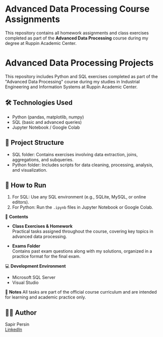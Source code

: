 # Advanced Data Processing Course Assignments

This repository contains all homework assignments and class exercises completed as part of the **Advanced Data Processing** course during my degree at Ruppin Academic Center.
# Advanced Data Processing Projects
This repository includes Python and SQL exercises completed as part of the "Advanced Data Processing" course during my studies in Industrial Engineering and Information Systems at Ruppin Academic Center.

## 🛠️ Technologies Used
- Python (pandas, matplotlib, numpy)
- SQL (basic and advanced queries)
- Jupyter Notebook / Google Colab

## 📁 Project Structure
- SQL folder: Contains exercises involving data extraction, joins, aggregations, and subqueries.
- Python folder: Includes scripts for data cleaning, processing, analysis, and visualization.

## 🚀 How to Run
1. For SQL: Use any SQL environment (e.g., SQLite, MySQL, or online editors).
2. For Python: Run the `.ipynb` files in Jupyter Notebook or Google Colab.

📁 **Contents**
- **Class Exercises & Homework**  
  Practical tasks assigned throughout the course, covering key topics in advanced data processing.

- **Exams Folder**  
  Contains past exam questions along with my solutions, organized in a practice format for the final exam.

💻 **Development Environment**
- Microsoft SQL Server
- Visual Studio

📝 **Notes**
All tasks are part of the official course curriculum and are intended for learning and academic practice only.

## 👩‍💻 Author
Sapir Persin  
[LinkedIn](https://www.linkedin.com/in/sapirpersin)


